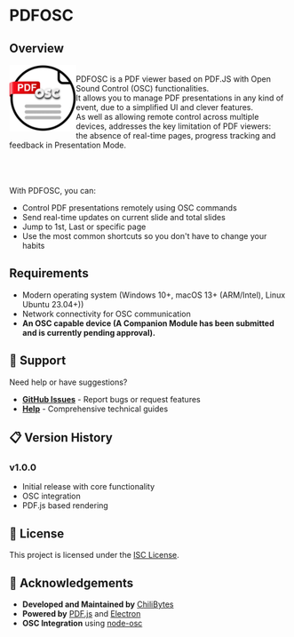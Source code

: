 # PDFOSC

<div>
<h2>Overview</h2>
<img src="https://github.com/chilibytesdotcom/pdfosc/blob/main/public/img/PDFOSC_Logo.png?raw=true" width="120" alt="PDFOSC Logo" align="left"/>

</br>
PDFOSC is a PDF viewer based on PDF.JS with Open Sound Control (OSC) functionalities.</br>
It allows you to manage PDF presentations in any kind of event, due to a simplified UI and clever features.</br>
As well as allowing remote control across multiple devices, addresses the key limitation of PDF viewers:</br>
the absence of real-time pages, progress tracking and feedback in Presentation Mode.
</br>
</br>
</br>
</br>

With PDFOSC, you can:</br>
- Control PDF presentations remotely using OSC commands</br>
- Send real-time updates on current slide and total slides</br>
- Jump to 1st, Last or specific page</br>
- Use the most common shortcuts so you don't have to change your habits</br>
</div>

## Requirements

- Modern operating system (Windows 10+, macOS 13+ (ARM/Intel), Linux Ubuntu 23.04+))
- Network connectivity for OSC communication
- <b>An OSC capable device (A Companion Module has been submitted and is currently pending approval).</b>

## 💬 Support

Need help or have suggestions?

- **[GitHub Issues](https://github.com/chilibytesdotcom/pdfosc/issues)** - Report bugs or request features
- **[Help](https://github.com/chilibytesdotcom/pdfosc/blob/main/HELP.MD)** - Comprehensive technical guides

## 📋 Version History

### v1.0.0
- Initial release with core functionality
- OSC integration
- PDF.js based rendering


## 📄 License

This project is licensed under the [ISC License](./LICENSE).

## 🙏 Acknowledgements

- **Developed and Maintained by** [ChiliBytes](https://chilibytes.com)
- **Powered by** [PDF.js](https://mozilla.github.io/pdf.js/) and [Electron](https://electronjs.org)
- **OSC Integration** using [node-osc](https://github.com/MylesBorins/node-osc)

